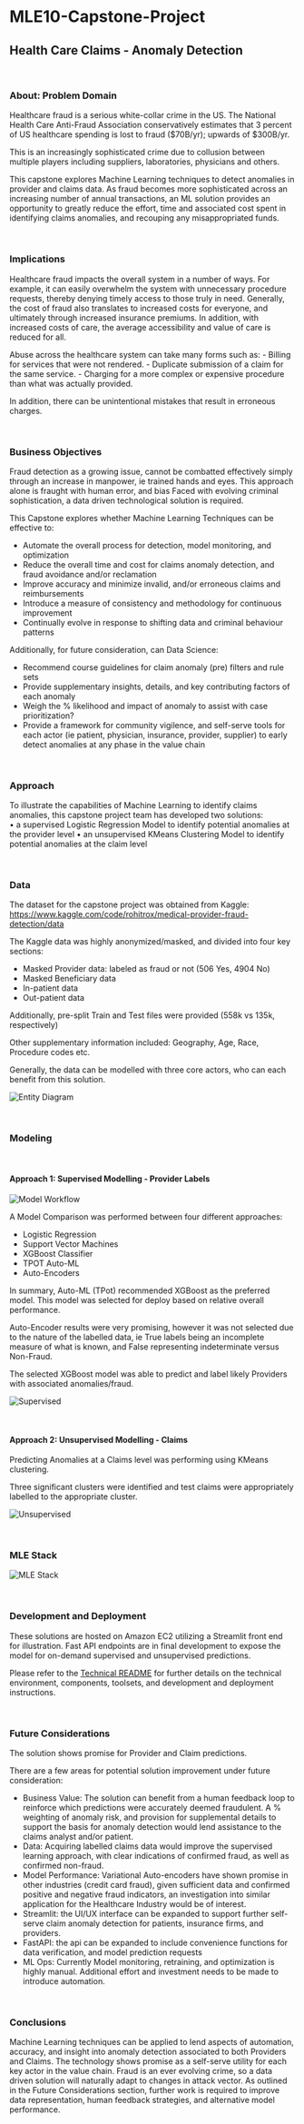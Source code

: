 # MLE10-Capstone-Project

## Health Care Claims - Anomaly Detection  
&nbsp;  
### **About:  Problem Domain** 
Healthcare fraud is a serious white-collar crime in the US.  The National Health Care Anti-Fraud Association conservatively estimates that 3 percent of US healthcare spending is lost to fraud ($70B/yr); upwards of $300B/yr. 

This is an increasingly sophisticated crime due to collusion between multiple players including suppliers, laboratories, physicians and others.  

This capstone explores Machine Learning techniques to detect anomalies in provider and claims data.  As fraud becomes more sophisticated across an increasing number of annual transactions, an ML solution provides an opportunity to greatly reduce the effort, time and associated cost spent in identifying claims anomalies, and recouping any misappropriated funds.

&nbsp;  

### **Implications**
Healthcare fraud impacts the overall system in a number of ways.  For example, it can easily overwhelm the system with unnecessary procedure requests, thereby denying timely access to those truly in need.  Generally, the cost of fraud also translates to increased costs for everyone, and ultimately through increased insurance premiums.  In addition, with increased costs of care, the average accessibility and value of care is reduced for all.

Abuse across the healthcare system can take many forms such as:
    - Billing for services that were not rendered.
    - Duplicate submission of a claim for the same service.
    - Charging for a more complex or expensive procedure than what was actually provided.
 
 In addition, there can be unintentional mistakes that result in erroneous charges.

&nbsp;

### **Business Objectives**
Fraud detection as a growing issue, cannot be combatted effectively simply through an increase in manpower, ie trained hands and eyes.  This approach alone is fraught with human error, and bias  Faced with evolving criminal sophistication, a data driven technological solution is required.

This Capstone explores whether Machine Learning Techniques can be effective to:
- Automate the overall process for detection, model monitoring, and optimization
- Reduce the overall time and cost for claims anomaly detection, and fraud avoidance and/or reclamation
- Improve accuracy and minimize invalid, and/or erroneous claims and reimbursements
- Introduce a measure of consistency and methodology for continuous improvement
- Continually evolve in response to shifting data and criminal behaviour patterns

Additionally, for future consideration, can Data Science:
- Recommend course guidelines for claim anomaly (pre) filters and rule sets
- Provide supplementary insights, details, and key contributing factors of each anomaly
- Weigh the % likelihood and impact of anomaly to assist with case prioritization?
- Provide a framework for community vigilence, and self-serve tools for each actor (ie patient, physician, insurance, provider, supplier) to early detect anomalies at any phase in the value chain 

&nbsp;

### **Approach**
To illustrate the capabilities of Machine Learning to identify claims anomalies, this capstone project team has developed two solutions:  
    • a supervised Logistic Regression Model to identify potential anomalies at the provider level
    • an unsupervised KMeans Clustering Model to identify potential anomalies at the claim level
 
&nbsp;

### **Data**
The dataset for the capstone project was obtained from Kaggle:
https://www.kaggle.com/code/rohitrox/medical-provider-fraud-detection/data

The Kaggle data was highly anonymized/masked, and divided into four key sections:
- Masked Provider data: labeled as fraud or not (506 Yes,  4904 No)
- Masked Beneficiary data
- In-patient data
- Out-patient data

Additionally, pre-split Train and Test files were provided  (558k vs 135k, respectively)

Other supplementary information included:  Geography, Age, Race, Procedure codes etc.

Generally, the data can be modelled with three core actors, who can each benefit from this solution.

![Entity Diagram](./docs/presentation/capstone-entity.png)

&nbsp;

### **Modeling**

&nbsp;

#### **Approach 1:  Supervised Modelling - Provider Labels**
![Model Workflow](./docs/presentation/capstone-modelFlow.png)

A Model Comparison was performed between four different approaches:
- Logistic Regression
- Support Vector Machines
- XGBoost Classifier
- TPOT Auto-ML
- Auto-Encoders

In summary, Auto-ML (TPot) recommended XGBoost as the preferred model.  This model was selected for deploy based on relative overall performance.

Auto-Encoder results were very promising, however it was not selected due to the nature of the labelled data, ie True labels being an incomplete measure of what is known, and False representing indeterminate versus Non-Fraud.

The selected XGBoost model was able to predict and label likely Providers with associated anomalies/fraud.

![Supervised](./docs/presentation/capstone-supervised.png)

&nbsp;

#### **Approach 2:  Unsupervised Modelling - Claims** 

Predicting Anomalies at a Claims level was performing using KMeans clustering.

Three significant clusters were identified and test claims were appropriately labelled to the appropriate cluster.

![Unsupervised](./docs/presentation/capstone-kmeans_ageVsReimb.png)

&nbsp;

### **MLE Stack**
![MLE Stack](./docs/presentation/capstone-dataFlow.png)

&nbsp;

### **Development and Deployment**
These solutions are hosted on Amazon EC2 utilizing a Streamlit front end for illustration.  Fast API endpoints are in final development to expose the model for on-demand supervised and unsupervised predictions. 

Please refer to the [Technical README](./demo/README-Technical.md) for further details on the technical environment, components, toolsets, and development and deployment instructions.

&nbsp;

### **Future Considerations**
The solution shows promise for Provider and Claim predictions.

There are a few areas for potential solution improvement under future consideration:
- Business Value:  The solution can benefit from a human feedback loop to reinforce which predictions were accurately deemed fraudulent.  A % weighting of anomaly risk, and provision for supplemental details to support the basis for anomaly detection would lend assistance to the claims analyst and/or patient.    
- Data:  Acquiring labelled claims data would improve the supervised learning approach, with clear indications of confirmed fraud, as well as confirmed non-fraud. 
- Model Performance:  Variational Auto-encoders have shown promise in other industries (credit card fraud),  given sufficient data and confirmed positive and negative fraud indicators, an investigation into similar application for the Healthcare Industry would be of interest.    
- Streamlit:  the UI/UX interface can be expanded to support further self-serve claim anomaly detection for patients, insurance firms, and providers. 
- FastAPI:  the api can be expanded to include convenience functions for data verification, and model prediction requests 
- ML Ops:  Currently Model monitoring, retraining, and optimization is highly manual.  Additional effort and investment needs to be made to introduce automation.  

&nbsp;

### **Conclusions**
Machine Learning techniques can be applied to lend aspects of automation, accuracy, and insight into anomaly detection associated to both Providers and Claims.  The technology shows promise as a self-serve utility for each key actor in the value chain.  Fraud is an ever evolving crime,  so a data driven solution will naturally adapt to changes in attack vector.  As outlined in the Future Considerations section, further work is required to improve data representation, human feedback strategies, and alternative model performance.  

